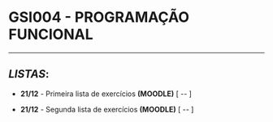 # GSI004 - PROGRAMAÇÃO FUNCIONAL
---

## ***LISTAS***:

  - **21/12** - Primeira lista de exercícios **(MOODLE)** [ -- ]

  - **21/12** - Segunda lista de exercícios **(MOODLE)** [ -- ]